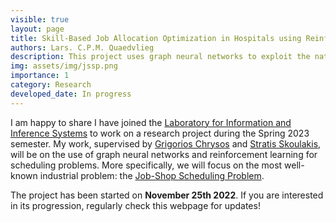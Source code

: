```yaml
---
visible: true
layout: page
title: Skill-Based Job Allocation Optimization in Hospitals using Reinforcement Learning with Graph Neural Networks
authors: Lars. C.P.M. Quaedvlieg
description: This project uses graph neural networks to exploit the natural graph representation of the Job-Shop Scheduling Problem. Combined with deep reinforcement learning, high-quality priority dispatching rules are learned
img: assets/img/jssp.png
importance: 1
category: Research
developed_date: In progress
---
```


I am happy to share I have joined the [Laboratory for Information and Inference Systems](https://www.epfl.ch/labs/lions/)
to work on a research project during the Spring 2023 semester. My work, supervised by [Grigorios Chrysos](https://people.epfl.ch/grigorios.chrysos)
and [Stratis Skoulakis](https://www.epfl.ch/labs/lions/people/postdocs/efstratios-stratis-skoulakis/), will be on the
use of graph neural networks and reinforcement learning for scheduling problems. More specifically, we will focus on the
most well-known industrial problem: the [Job-Shop Scheduling Problem](https://optimization.cbe.cornell.edu/index.php?title=Job_shop_scheduling#:~:text=The%20Job%2DShop%20Scheduling%20Problem,needed%20to%20complete%20all%20activities.).

The project has been started on **November 25th 2022**. If you are interested in its progression, regularly check this 
webpage for updates!